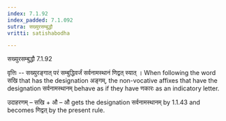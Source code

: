 ```yaml
---
index: 7.1.92
index_padded: 7.1.092
sutra: सख्युरसम्बुद्धौ
vritti: satishabodha

---
```

 सख्युरसम्बुद्धौ 7.1.92 


वृत्तिः -- सख्युरङ्गात् परं सम्बुद्धिवर्जं सर्वनामस्थानं णिद्वत् स्यात् । When following the word सखि that has the designation अङ्गम्, the non-vocative affixes that have the designation सर्वनामस्थानम् behave as if they have णकारः as an indicatory letter. 


उदाहरणम् – सखि + औ – औ gets the designation सर्वनामस्थानम् by 1.1.43 and becomes णिद्वत् by the present rule. 